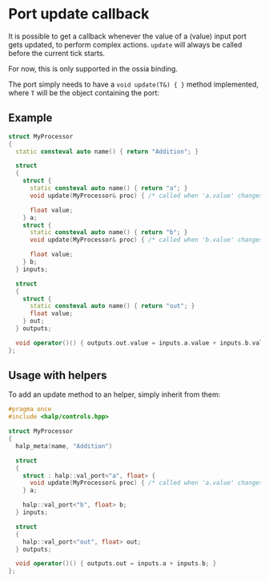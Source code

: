 # Port update callback

It is possible to get a callback whenever the value of a (value) input port gets updated, to perform complex actions.
`update` will always be called before the current tick starts.

For now, this is only supported in the ossia binding.

The port simply needs to have a `void update(T&) { }` method implemented, where `T` will be the object containing the port:

## Example 
```cpp
struct MyProcessor
{
  static consteval auto name() { return "Addition"; }

  struct
  {
    struct { 
      static consteval auto name() { return "a"; } 
      void update(MyProcessor& proc) { /* called when 'a.value' changes */ }

      float value; 
    } a;
    struct { 
      static consteval auto name() { return "b"; } 
      void update(MyProcessor& proc) { /* called when 'b.value' changes */ }

      float value; 
    } b;
  } inputs;

  struct
  {
    struct { 
      static consteval auto name() { return "out"; } 
      float value; 
    } out;
  } outputs;

  void operator()() { outputs.out.value = inputs.a.value + inputs.b.value; }
};
```

## Usage with helpers

To add an update method to an helper, simply inherit from them: 


```cpp
#pragma once
#include <halp/controls.hpp>

struct MyProcessor
{
  halp_meta(name, "Addition")

  struct
  {
    struct : halp::val_port<"a", float> { 
      void update(MyProcessor& proc) { /* called when 'a.value' changes */ }
    } a;

    halp::val_port<"b", float> b;
  } inputs;

  struct
  {
    halp::val_port<"out", float> out;
  } outputs;

  void operator()() { outputs.out = inputs.a + inputs.b; }
};
```